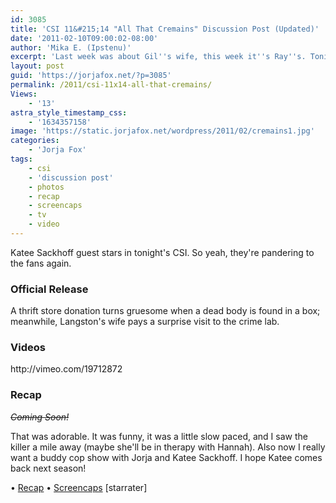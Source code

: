 ```yaml
---
id: 3085
title: 'CSI 11&#215;14 "All That Cremains" Discussion Post (Updated)'
date: '2011-02-10T09:00:02-08:00'
author: 'Mika E. (Ipstenu)'
excerpt: 'Last week was about Gil''s wife, this week it''s Ray''s. Tonight is "All That Cremains" - Updated at 10:37pm ET.'
layout: post
guid: 'https://jorjafox.net/?p=3085'
permalink: /2011/csi-11x14-all-that-cremains/
Views:
    - '13'
astra_style_timestamp_css:
    - '1634357158'
image: 'https://static.jorjafox.net/wordpress/2011/02/cremains1.jpg'
categories:
    - 'Jorja Fox'
tags:
    - csi
    - 'discussion post'
    - photos
    - recap
    - screencaps
    - tv
    - video
---
```


Katee Sackhoff guest stars in tonight's CSI.  So yeah, they're pandering to the fans again.

<h3>Official Release</h3>
A thrift store donation turns gruesome when a dead body is found in a box; meanwhile, Langston's wife pays a surprise visit to the crime lab.

<h3>Videos</h3>
http://vimeo.com/19712872

<h3>Recap</h3>
<del datetime="2011-02-11T03:37:18+00:00"><em>Coming Soon!</em></del>

That was adorable.  It was funny, it was a little slow paced, and I saw the killer a mile away (maybe she'll be in therapy with Hannah).  Also now I really want a buddy cop show with Jorja and Katee Sackhoff.  I hope Katee comes back next season!

&bull; <a href="https://jorjafox.net/wiki/All_That_Cremains">Recap</a>
&bull; <a href="https://jorjafox.net/gallery/tv/csi/season11/cremains">Screencaps</a>
[starrater]

